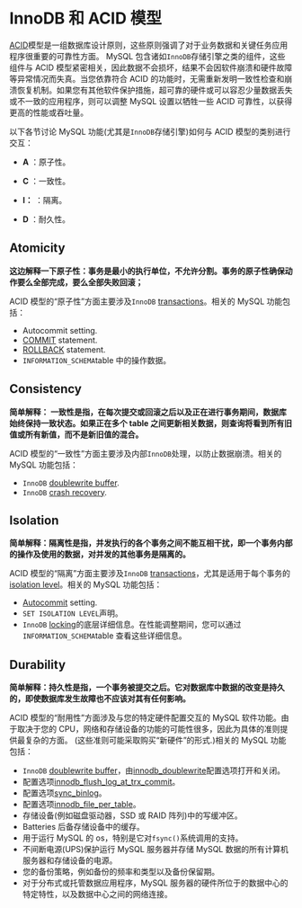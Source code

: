 # InnoDB 和 ACID 模型

[ACID](https://www.docs4dev.com/docs/zh/mysql/5.7/reference/glossary.html#glos_acid)模型是一组数据库设计原则，这些原则强调了对于业务数据和关键任务应用程序很重要的可靠性方面。 MySQL 包含诸如`InnoDB`存储引擎之类的组件，这些组件与 ACID 模型紧密相关，因此数据不会损坏，结果不会因软件崩溃和硬件故障等异常情况而失真。当您依靠符合 ACID 的功能时，无需重新发明一致性检查和崩溃恢复机制。如果您有其他软件保护措施，超可靠的硬件或可以容忍少量数据丢失或不一致的应用程序，则可以调整 MySQL 设置以牺牲一些 ACID 可靠性，以获得更高的性能或吞吐量。

以下各节讨论 MySQL 功能(尤其是`InnoDB`存储引擎)如何与 ACID 模型的类别进行交互：

- **A** ：原子性。

- **C** ：一致性。
- **I：** ：隔离。
- **D** ：耐久性。

## Atomicity

**这边解释一下原子性：事务是最小的执行单位，不允许分割。事务的原子性确保动作要么全部完成，要么全部失败回滚；**

ACID 模型的“原子性”方面主要涉及`InnoDB` [transactions](https://www.docs4dev.com/docs/zh/mysql/5.7/reference/glossary.html#glos_transaction)。相关的 MySQL 功能包括：

- Autocommit setting.
- [COMMIT](https://www.docs4dev.com/docs/zh/mysql/5.7/reference/commit.html) statement.
- [ROLLBACK](https://www.docs4dev.com/docs/zh/mysql/5.7/reference/commit.html) statement.
- `INFORMATION_SCHEMA`table 中的操作数据。

## Consistency

**简单解释： 一致性是指，在每次提交或回滚之后以及正在进行事务期间，数据库始终保持一致状态。如果正在多个 table 之间更新相关数据，则查询将看到所有旧值或所有新值，而不是新旧值的混合。**

ACID 模型的“一致性”方面主要涉及内部`InnoDB`处理，以防止数据崩溃。相关的 MySQL 功能包括：

- `InnoDB` [doublewrite buffer](https://www.docs4dev.com/docs/zh/mysql/5.7/reference/glossary.html#glos_doublewrite_buffer).
- `InnoDB` [crash recovery](https://www.docs4dev.com/docs/zh/mysql/5.7/reference/glossary.html#glos_crash_recovery).

## Isolation

 **简单解释：隔离性是指，并发执行的各个事务之间不能互相干扰，即一个事务内部的操作及使用的数据，对并发的其他事务是隔离的。**

ACID 模型的“隔离”方面主要涉及`InnoDB` [transactions](https://www.docs4dev.com/docs/zh/mysql/5.7/reference/glossary.html#glos_transaction)，尤其是适用于每个事务的[isolation level](https://www.docs4dev.com/docs/zh/mysql/5.7/reference/glossary.html#glos_isolation_level)。相关的 MySQL 功能包括：

- [Autocommit](https://www.docs4dev.com/docs/zh/mysql/5.7/reference/glossary.html#glos_autocommit) setting.
- `SET ISOLATION LEVEL`声明。
- `InnoDB` [locking](https://www.docs4dev.com/docs/zh/mysql/5.7/reference/glossary.html#glos_locking)的底层详细信息。在性能调整期间，您可以通过`INFORMATION_SCHEMA`table 查看这些详细信息。

## Durability

**简单解释：持久性是指，一个事务被提交之后。它对数据库中数据的改变是持久的，即使数据库发生故障也不应该对其有任何影响。**

ACID 模型的“耐用性”方面涉及与您的特定硬件配置交互的 MySQL 软件功能。由于取决于您的 CPU，网络和存储设备的功能的可能性很多，因此为具体的准则提供最复杂的方面。 (这些准则可能采取购买“新硬件”的形式.)相关的 MySQL 功能包括：

- `InnoDB` [doublewrite buffer](https://www.docs4dev.com/docs/zh/mysql/5.7/reference/glossary.html#glos_doublewrite_buffer)，由[innodb_doublewrite](https://www.docs4dev.com/docs/zh/mysql/5.7/reference/innodb-parameters.html#sysvar_innodb_doublewrite)配置选项打开和关闭。
- 配置选项[innodb_flush_log_at_trx_commit](https://www.docs4dev.com/docs/zh/mysql/5.7/reference/innodb-parameters.html#sysvar_innodb_flush_log_at_trx_commit)。
- 配置选项[sync_binlog](https://www.docs4dev.com/docs/zh/mysql/5.7/reference/replication-options-binary-log.html#sysvar_sync_binlog)。
- 配置选项[innodb_file_per_table](https://www.docs4dev.com/docs/zh/mysql/5.7/reference/innodb-parameters.html#sysvar_innodb_file_per_table)。
- 存储设备(例如磁盘驱动器，SSD 或 RAID 阵列)中的写缓冲区。
- Batteries 后备存储设备中的缓存。
- 用于运行 MySQL 的 os，特别是它对`fsync()`系统调用的支持。
- 不间断电源(UPS)保护运行 MySQL 服务器并存储 MySQL 数据的所有计算机服务器和存储设备的电源。
- 您的备份策略，例如备份的频率和类型以及备份保留期。
- 对于分布式或托管数据应用程序，MySQL 服务器的硬件所位于的数据中心的特定特性，以及数据中心之间的网络连接。
